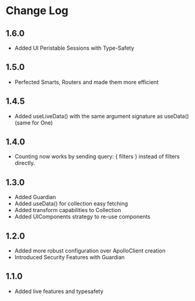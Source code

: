 # Change Log

## 1.6.0

- Added UI Peristable Sessions with Type-Safety

## 1.5.0

- Perfected Smarts, Routers and made them more efficient

## 1.4.5

- Added useLiveData() with the same argument signature as useData() (same for One)

## 1.4.0

- Counting now works by sending query: { filters } instead of filters directly.

## 1.3.0

- Added Guardian
- Added useData() for collection easy fetching
- Added transform capabilities to Collection
- Added UIComponents strategy to re-use components

## 1.2.0

- Added more robust configuration over ApolloClient creation
- Introduced Security Features with Guardian

## 1.1.0

- Added live features and typesafety
